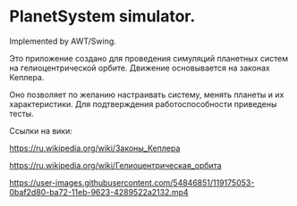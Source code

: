 # PlanetSystem simulator. 
Implemented by AWT/Swing.

Это приложение создано для проведения симуляций планетных систем на гелиоцентрической орбите. Движение основывается на законах Кеплера.

Оно позволяет по желанию настраивать систему, менять планеты и их характеристики. 
Для подтверждения работоспособности приведены тесты.

Ссылки на вики:

https://ru.wikipedia.org/wiki/Законы_Кеплера

https://ru.wikipedia.org/wiki/Гелиоцентрическая_орбита


https://user-images.githubusercontent.com/54846851/119175053-0baf2d80-ba72-11eb-9623-4289522a2132.mp4
